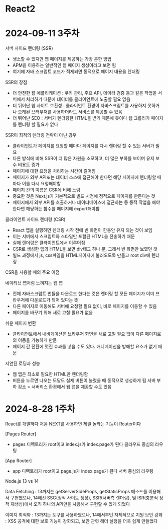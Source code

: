 # React2

# 2024-09-11 3주차
서버 사이드 랜더링 (SSR)
* 생소할 수 있지만 웹 페이지를 제공하는 가장 흔한 방법
* APM을 이용하는 일반적인 웹 페이지 생성이라고 보면 됨
* 여기에 자바 스크립트 코드가 적제되면 동적으로 페이지 내용을 렌더링

SSR의 장점
* 더 안전한 웹 애플리케이션 : 쿠키 관리, 주요 API, 데이터 검증 등과 같은 작업을 서버에서 처리하기 때문에 데이터를 클라이언트에 노출할 필요 없음
* 더 뛰어난 웹 사이트 호환성 : 클라이언트 환경이 자바스크립트를 사용하지 못하거나 오래된 브러우저를 사용하더라도 서비스를 제공할 수 있음
* 더 뛰어난 SEO : 서버가 렌더링한 HTML을 받기 때문에 봇이다 웹 크롤러가 페이지를 렌더링 할 필요가 없다

SSR이 최적의 렌더링 전략이 아닌 경우
* 클라이언트가 페이지를 요청할 때마다 페이지를 다시 렌더링 할 수 있는 서버가 필요
* 다른 방식에 비해 SSR이 더 많은 자원을 소모하고, 더 많은 부하를 보이며 유지 보수 비용도 증가
* 페이지에 대한 요청을 처리하는 시간이 길어짐
* 페이지가 외부 API또는 데이터 소스에 접근해야 한다면 해당 페이지에 렌더링할 때마다 이를 다시 요청해야함
* 페이지 간의 이름은 CSR에 비해 느림
* 중요한 것은 Next.js가 기본적으로 빌드 시점에 정적으로 페이지를 만든다는 것
* 페이지에서 외부 API를 호출하거나 데이터베이스에 접근하는 등 동적 작업을 해야 한다면 해당하는 함수를 페이지에 export해야함

클라이언트 사이드 렌더링 (CSR)
* React 앱을 실행하면 렌더링 시작 전에 빈 화면이 한동안 유지 되는 것이 보임
* 이는 서버에서 스크립트와 스타일만 포함된 HTML을 전송하기 때문
* 실제 렌더링은 클라이언트에서 이루어짐
* CSR로 생성한 앱의 HTML을 보면 div태그 하나 뿐, 그래서 빈 화면만 보였던 것
* 빌드 과정에서 js, css파일을 HTML페이지에 불러오도록 만들고 root div에 렌더링

CSR을 사용할 때의 주요 이점  

네이티브 앱처럼 느껴지는 웹 앱
* 전체 자바스크립트 번들을 다운로드 한다는 것은 렌더링 할 모든 페이지가 이미 브라우저에 다운로드가 되어 있다는 뜻
* 다른 페이지로 이동해도 서버에 요청할 필요 없이, 바로 페이지를 이동할 수 있음
* 페이지를 바꾸기 위해 새로 고칠 필요가 없음

쉬운 페이지 변환
* 클라이언트에서 내비게이션은 브라우저 화면을 새로 고칠 필요 없이 다른 페이지로의 이동을 가능하게 만듦
* 페이지 간 전환에 멋진 효과를 넣을 수도 있다. 애니메이션을 방해할 요소가 없기 때문

지연된 로딩과 성능
* 웹 앱은 최소로 필요한 HTML만 렌더링함
* 버튼을 누르면 나오는 모달도 실제 버튼이 눌렸을 때 동적으로 생성하게 됨
서버 부하 감소 = 서버리스 환경에서 웹 앱을 제공할 수도 있음


# 2024-8-28 1주차
React를 개발하다 처음 NEXT를 사용하면 제일 놀라는 기능이 Router이다

[Pages Router]
* pages 디렉토리가 root이고 index.js가 index.page가 된다
클라우드 중심의 라우팅

[App Router]
* app 디렉토리가 root이고 page.js가 index.page가 된다
서버 중심의 라우팅

Node.js 13 vs 14

Data Fetching : 13까지는 getServerSideProps, getStaticProps 메소드를 이용해서 구현했으나, 14에선 SSG(정적 사이트 생성), SSR(서버측 렌더링), 및 ISR(충분적 정적 재생성)에서 오직 하나의 API만을 사용해서 구현할 수 있게 되었다

이미지 최적화 : 13까지는 도구를 사용하였으나, 14에서부턴 자체적으로 지원
보안 강화 : XSS 공격에 대한 보호 기능이 강화되고, 보안 관련 헤더 설정을 더욱 쉽게 만들었다